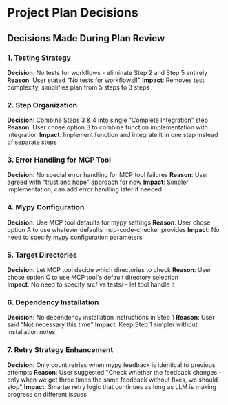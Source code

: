 # Project Plan Decisions

## Decisions Made During Plan Review

### 1. Testing Strategy
**Decision**: No tests for workflows - eliminate Step 2 and Step 5 entirely
**Reason**: User stated "No tests for workflows!!"
**Impact**: Removes test complexity, simplifies plan from 5 steps to 3 steps

### 2. Step Organization  
**Decision**: Combine Steps 3 & 4 into single "Complete Integration" step
**Reason**: User chose option B to combine function implementation with integration
**Impact**: Implement function and integrate it in one step instead of separate steps

### 3. Error Handling for MCP Tool
**Decision**: No special error handling for MCP tool failures
**Reason**: User agreed with "trust and hope" approach for now
**Impact**: Simpler implementation, can add error handling later if needed

### 4. Mypy Configuration
**Decision**: Use MCP tool defaults for mypy settings
**Reason**: User chose option A to use whatever defaults mcp-code-checker provides
**Impact**: No need to specify mypy configuration parameters

### 5. Target Directories
**Decision**: Let MCP tool decide which directories to check
**Reason**: User chose option C to use MCP tool's default directory selection  
**Impact**: No need to specify src/ vs tests/ - let tool handle it

### 6. Dependency Installation
**Decision**: No dependency installation instructions in Step 1
**Reason**: User said "Not necessary this time"
**Impact**: Keep Step 1 simpler without installation notes

### 7. Retry Strategy Enhancement
**Decision**: Only count retries when mypy feedback is identical to previous attempts
**Reason**: User suggested "Check whether the feedback changes - only when we get three times the same feedback without fixes, we should stop"
**Impact**: Smarter retry logic that continues as long as LLM is making progress on different issues
